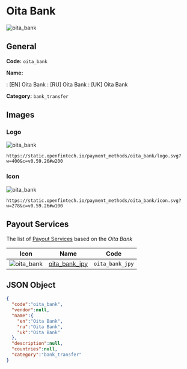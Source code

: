 
# Oita Bank 
![oita_bank](https://static.openfintech.io/payment_methods/oita_bank/logo.svg?w=400&c=v0.59.26#w200)  

## General 
**Code:** `oita_bank` 
 
**Name:** 
 
:	[EN] Oita Bank 
:	[RU] Oita Bank 
:	[UK] Oita Bank 
 
**Category:** `bank_transfer` 
 

## Images 

### Logo 
![oita_bank](https://static.openfintech.io/payment_methods/oita_bank/logo.svg?w=400&c=v0.59.26#w200)  

```
https://static.openfintech.io/payment_methods/oita_bank/logo.svg?w=400&c=v0.59.26#w200
```  

### Icon 
![oita_bank](https://static.openfintech.io/payment_methods/oita_bank/icon.svg?w=278&c=v0.59.26#w100)  

```
https://static.openfintech.io/payment_methods/oita_bank/icon.svg?w=278&c=v0.59.26#w100
```  

## Payout Services 
 
The list of [Payout Services](/payout-services/) based on the _Oita Bank_ 

|Icon|Name|Code| 
|:---:|:---:|:---:| 
|![oita_bank](https://static.openfintech.io/payout_methods/oita_bank/icon.svg?w=278&c=v0.59.26#w40) |[oita_bank_jpy](/payout-services/oita_bank_jpy/)|`oita_bank_jpy`| 
 

## JSON Object 

```json
{
  "code":"oita_bank",
  "vendor":null,
  "name":{
    "en":"Oita Bank",
    "ru":"Oita Bank",
    "uk":"Oita Bank"
  },
  "description":null,
  "countries":null,
  "category":"bank_transfer"
}
```  
